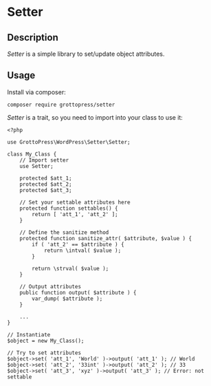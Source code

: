 # Setter

## Description

*Setter* is a simple library to set/update object attributes.

## Usage

Install via composer:

`composer require grottopress/setter`

*Setter* is a trait, so you need to import into your class to use it:

    <?php

    use GrottoPress\WordPress\Setter\Setter;

    class My_Class {
        // Import setter
        use Setter;

        protected $att_1;
        protected $att_2;
        protected $att_3;

        // Set your settable attributes here
        protected function settables() {
            return [ 'att_1', 'att_2' ];
        }

        // Define the sanitize method
        protected function sanitize_attr( $attribute, $value ) {
            if ( 'att_2' == $attribute ) {
                return \intval( $value );
            }

            return \strval( $value );
        }

        // Output attributes
        public function output( $attribute ) {
            var_dump( $attribute );
        }

        ...
    }

    // Instantiate
    $object = new My_Class();

    // Try to set attributes
    $object->set( 'att_1', 'World' )->output( 'att_1' ); // World
    $object->set( 'att_2', '33int' )->output( 'att_2' ); // 33
    $object->set( 'att_3', 'xyz' )->output( 'att_3' ); // Error: not settable
